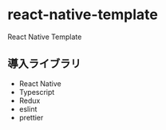 # react-native-template
React Native Template

## 導入ライブラリ
- React Native
- Typescript
- Redux
- eslint
- prettier
